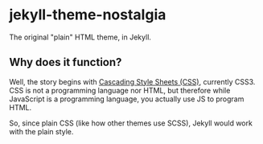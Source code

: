 # jekyll-theme-nostalgia
The original "plain" HTML theme, in Jekyll.

## Why does it function?




Well, the story begins with [Cascading Style Sheets (CSS)](https://en.wikipedia.org/wiki/CSS), currently CSS3. CSS is not a programming language nor HTML, but therefore while JavaScript is a programming language, you actually use JS to program HTML.

So, since plain CSS (like how other themes use SCSS), Jekyll would work with the plain style.
